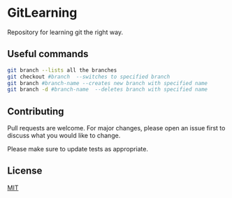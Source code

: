 # GitLearning

Repository for learning git the right way.

## Useful commands

```bash
git branch --lists all the branches
git checkout #branch  --switches to specified branch
git branch #branch-name --creates new branch with specified name
git branch -d #branch-name  --deletes branch with specified name
```


## Contributing

Pull requests are welcome. For major changes, please open an issue first
to discuss what you would like to change.

Please make sure to update tests as appropriate.

## License

[MIT](https://choosealicense.com/licenses/mit/)
